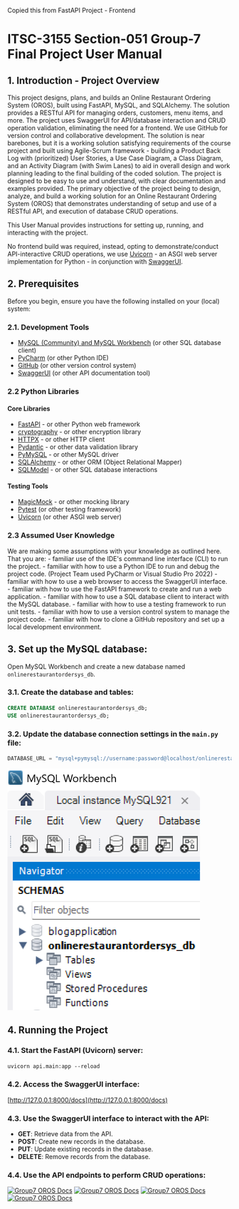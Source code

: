 ﻿Copied this from FastAPI Project - Frontend

# ITSC-3155 Section-051 Group-7 Final Project User Manual

## 1. Introduction - Project Overview

This project designs, plans, and builds an Online Restaurant Ordering System (OROS), built using FastAPI, MySQL, 
and SQLAlchemy.  The solution provides a RESTful API for managing orders, customers, menu items, and more. The 
project uses SwaggerUI for API/database interaction and CRUD operation validation, eliminating the need for a 
frontend.  We use GitHub for version control and collaborative development.
The solution is near barebones, but it is a working solution satisfying requirements of the course project and 
built using Agile-Scrum framework - building a Product Back Log with (prioritized) User Stories, a Use Case 
Diagram, a Class Diagram, and an Activity Diagram (with Swim Lanes) to aid in overall design and work planning
leading to the final building of the coded solution.  The project is designed to be easy to use and understand,
with clear documentation and examples provided. 
The primary objective of the project being to design, analyze, and build a working solution for an Online 
Restaurant Ordering System (OROS) that demonstrates understanding of setup and use of a RESTful API, and execution
of database CRUD operations.

This User Manual provides instructions for setting up, running, and interacting with the project.

No frontend build was required, instead, opting to demonstrate/conduct API-interactive CRUD operations, we use [Uvicorn](https://uvicorn.org) - an ASGI web server
implementation for Python - in conjunction with [SwaggerUI](https://swagger.io/tools/swagger-ui/).

## 2. Prerequisites
Before you begin, ensure you have the following installed on your (local) system:

### 2.1. Development Tools
- [MySQL (Community) and MySQL Workbench](https://www.mysql.com) (or other SQL database client)
- [PyCharm](https://www.jetbrains.com/pycharm/) (or other Python IDE)
- [GitHub](https://www.github.com) (or other version control system)
- [SwaggerUI](https://swagger.io/tools/swagger-ui/) (or other API documentation tool)

### 2.2 Python Libraries
#### Core Libraries
- [FastAPI](https://fastapi.tiangolo.com) - or other Python web framework
- [cryptography](https://pypi.org/project/cryptography/) - or other encryption library
- [HTTPX](https://www.python-httpx.org/) - or other HTTP client
- [Pydantic](https://docs.pydantic.dev) - or other data validation library
- [PyMySQL](https://pypi.org/project/PyMySQL/) - or other MySQL driver
- [SQLAlchemy](https://www.sqlalchemy.org/) - or other ORM (Object Relational Mapper)
- [SQLModel](https://sqlmodel.tiangolo.com) - or other SQL database interactions
#### Testing Tools
- [MagicMock](https://docs.python.org/3/library/unittest.mock.html) - or other mocking library
- [Pytest](https://pytest.org) (or other testing framework)
- [Uvicorn](https://uvicorn.org) (or other ASGI web server)

### 2.3 Assumed User Knowledge
We are making some assumptions with your knowledge as outlined here.  That you are:
	- familiar use of the IDE's command line interface (CLI) to run the project.
	- familiar with how to use a Python IDE to run and debug the project code. (Project Team used PyCharm or Visual Studio Pro 2022)
	- familiar with how to use a web browser to access the SwaggerUI interface.
	- familiar with how to use the FastAPI framework to create and run a web application.
	- familiar with how to use a SQL database client to interact with the MySQL database.
	- familiar with how to use a testing framework to run unit tests.
	- familiar with how to use a version control system to manage the project code.
	- familiar with how to clone a GitHub repository and set up a local development environment.

## 3. Set up the MySQL database:
Open MySQL Workbench and create a new database named `onlinerestaurantordersys_db`.
### 3.1. Create the database and tables:
```sql
CREATE DATABASE onlinerestaurantordersys_db;
USE onlinerestaurantordersys_db;
```

### 3.2. Update the database connection settings in the `main.py` file:
```python
DATABASE_URL = "mysql+pymysql://username:password@localhost/onlinerestaurantordersys_db"
```
[![Group7 OROS Docs](../api/images/MySQL_db_structure.png)](https://github.com/mogonc34/ITSC3155051Group7Project)


## 4. Running the Project
### 4.1. Start the FastAPI (Uvicorn) server:
```uvicorn api.main:app --reload```
### 4.2. Access the SwaggerUI interface:
[http://127.0.0.1:8000/docs](http://127.0.0.1:8000/docs)
### 4.3. Use the SwaggerUI interface to interact with the API:
- **GET**: Retrieve data from the API.
- **POST**: Create new records in the database.
- **PUT**: Update existing records in the database.
- **DELETE**: Remove records from the database.
### 4.4. Use the API endpoints to perform CRUD operations:
[![Group7 OROS Docs](images/Group7_OROS_SwaggerUI_Screen1.png)](https://github.com/mogonc34/ITSC3155051Group7Project)
[![Group7 OROS Docs](api/images/Group7_OROS_SwaggerUI_Screen2.png)](https://github.com/mogonc34/ITSC3155051Group7Project)
[![Group7 OROS Docs](api/images/Group7_OROS_SwaggerUI_Screen3.png)](https://github.com/mogonc34/ITSC3155051Group7Project)
[![Group7 OROS Docs](api/images/Group7_OROS_SwaggerUI_Screen4.png)](https://github.com/mogonc34/ITSC3155051Group7Project)